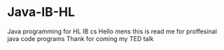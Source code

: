 # Java-IB-HL
Java programming for HL IB cs 
Hello mens this is read me for proffesinal java code programs 
Thank for coming my TED talk 
